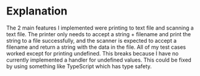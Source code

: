 # Explanation

The 2 main features I implemented were printing to text file and scanning a text file. The printer only needs to accept a string + filename and print the string to a file successfully, and the scanner is expected to accept a filename and return a string with the data in the file. All of my test cases worked except for printing undefined. This breaks because I have no currently implemented a handler for undefined values. This could be fixed by using something like TypeScript which has type safety.
